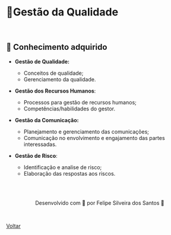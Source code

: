 <h1>💯Gestão da Qualidade </h1>

<br>

<h2> 🧠 Conhecimento adquirido </h2>

- **Gestão de Qualidade:**
  - Conceitos de qualidade;
  - Gerenciamento da qualidade.

- **Gestão dos Recursos Humanos**:
  - Processos para gestão de recursos humanos;
  - Competências/habilidades do gestor.

- **Gestão da Comunicação:**
  - Planejamento e gerenciamento das comunicações;
  - Comunicação no envolvimento e engajamento das partes interessadas.

- **Gestão de Risco**:
  - Identificação e analise de risco;
  - Elaboração das respostas aos riscos.


<br><br>

<p align="center"> Desenvolvido com 💜 por Felipe Silveira dos Santos 👋 <p>

<br>

<a href="./README.md">Voltar</a>
